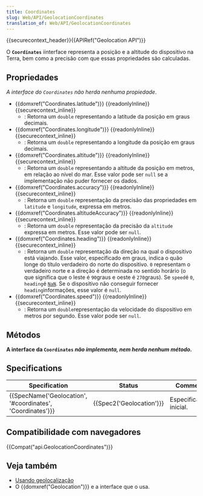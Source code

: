 ```yaml
---
title: Coordinates
slug: Web/API/GeolocationCoordinates
translation_of: Web/API/GeolocationCoordinates
---
```

{{securecontext_header}}{{APIRef("Geolocation API")}}

O **`Coordinates`** iinterface representa a posição e a altitude do dispositivo na Terra, bem como a precisão com que essas propriedades são calculadas.

## Propriedades

_A interface do `Coordinates` não herda nenhuma propiedade_.

- {{domxref("Coordinates.latitude")}} {{readonlyInline}} {{securecontext_inline}}
  - : Retorna um `double` representando a latitude da posição em graus decimais.
- {{domxref("Coordinates.longitude")}} {{readonlyInline}} {{securecontext_inline}}
  - : Retorna um `double` representando a longitude da posição em graus decimais.
- {{domxref("Coordinates.altitude")}} {{readonlyInline}} {{securecontext_inline}}
  - : Retorna um `double` representando a altitude da posição em metros, em relação ao nível do mar. Esse valor pode ser `null` se a implementação não puder fornecer os dados.
- {{domxref("Coordinates.accuracy")}} {{readonlyInline}} {{securecontext_inline}}
  - : Retorna um `double` representação da precisão das propriedades em `latitude` e `longitude`, expressa em metros.
- {{domxref("Coordinates.altitudeAccuracy")}} {{readonlyInline}} {{securecontext_inline}}
  - : Retorna um `double` representação da precisão da `altitude` expressa em metros. Esse valor pode ser `null`.
- {{domxref("Coordinates.heading")}} {{readonlyInline}} {{securecontext_inline}}
  - : Retorna um `double` representação da direção na qual o dispositivo está viajando. Esse valor, especificado em graus, indica o quão longe do título verdadeiro do norte do dispositivo. `0` representam o verdadeiro norte e a direção é determinada no sentido horário (o que significa que o leste é `90`graus e oeste é `270`graus). Se `speed`é `0`, `heading`é [`NaN`](https://developer.mozilla.org/en-US/docs/JavaScript/Reference/Global_Objects/NaN "/en-US/docs/JavaScript/Reference/Global_Objects/NaN"). Se o dispositivo não conseguir fornecer `heading`informações, esse valor é `null`.
- {{domxref("Coordinates.speed")}} {{readonlyInline}} {{securecontext_inline}}
  - : Retorna um `double`representação da velocidade do dispositivo em metros por segundo. Esse valor pode ser `null`.

## Métodos

**A interface da `Coordinates` _não implementa, nem herda nenhum método._**

## Specifications

| Specification                                                                | Status                           | Comment                |
| ---------------------------------------------------------------------------- | -------------------------------- | ---------------------- |
| {{SpecName('Geolocation', '#coordinates', 'Coordinates')}} | {{Spec2('Geolocation')}} | Especificação inicial. |

## Compatibilidade com navegadores

{{Compat("api.GeolocationCoordinates")}}

## Veja também

- [Usando geolocalização](/pt-BR/docs/Web/API/Geolocation "/ en-US / docs / WebAPI / Using_geolocation")
- O {{domxref("Geolocation")}} e a interface que o usa.

<!---->
